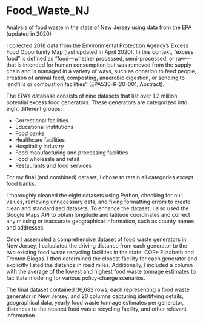 # Food_Waste_NJ
Analysis of food waste in the state of New Jersey using data from the EPA (updated in 2020)

I collected 2018 data from the Environmental Protection Agency’s Excess Food Opportunity Map (last updated in April 2020). In this context, “excess food” is defined as “food—whether processed, semi-processed, or raw—that is intended for human consumption but was removed from the supply chain and is managed in a variety of ways, such as donation to feed people, creation of animal feed, composting, anaerobic digestion, or sending to landfills or combustion facilities” (EPA530-R-20-001, Abstract).

The EPA’s database consists of nine datasets that list over 1.2 million potential excess food generators. These generators are categorized into eight different groups:

- Correctional facilities
- Educational institutions
- Food banks
- Healthcare facilities
- Hospitality industry
- Food manufacturing and processing facilities
- Food wholesale and retail
- Restaurants and food services

For my final (and combined) dataset, I chose to retain all categories except food banks.

I thoroughly cleaned the eight datasets using Python, checking for null values, removing unnecessary data, and fixing formatting errors to create clean and standardized datasets. To enhance the dataset, I also used the Google Maps API to obtain longitude and latitude coordinates and correct any missing or inaccurate geographical information, such as county names and addresses.

Once I assembled a comprehensive dataset of food waste generators in New Jersey, I calculated the driving distance from each generator to the two existing food waste recycling facilities in the state: CORe Elizabeth and Trenton Biogas. I then determined the closest facility for each generator and explicitly listed the distance in road miles. Additionally, I included a column with the average of the lowest and highest food waste tonnage estimates to facilitate modeling for various policy-change scenarios.

The final dataset contained 36,682 rows, each representing a food waste generator in New Jersey, and 20 columns capturing identifying details, geographical data, yearly food waste tonnage estimates per generator, distances to the nearest food waste recycling facility, and other relevant information.
